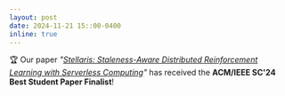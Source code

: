 ```yaml
---
layout: post
date: 2024-11-21 15::00-0400
inline: true
---
```


:trophy: Our paper *"[Stellaris: Staleness-Aware Distributed Reinforcement Learning with Serverless Computing](/assets/pdf/SC41406.2024.00045.pdf)"* has received the **ACM/IEEE SC'24 Best Student Paper Finalist**! 